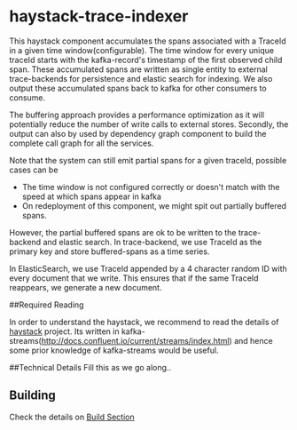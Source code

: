 # haystack-trace-indexer
This haystack component accumulates the spans associated with a TraceId in a given time window(configurable). 
The time window for every unique traceId starts with the kafka-record's timestamp of the first observed child span.
These accumulated spans are  written as single entity to external trace-backends for persistence and elastic search for indexing. We also output these
accumulated spans back to kafka for other consumers to consume.

The buffering approach provides a performance optimization as it will potentially reduce the number of write calls to external stores.
Secondly, the output can also by used by dependency graph component to build the complete call graph for all the services.

Note that the system can still emit partial spans for a given traceId, possible cases can be 
 * The time window is not configured correctly or doesn't match with the speed at which spans appear in kafka
 * On redeployment of this component, we might spit out partially buffered spans.
  
However, the partial buffered spans are ok to be written to the trace-backend and elastic search. In trace-backend, we use TraceId as the 
primary key and store buffered-spans as a time series.

In ElasticSearch, we use TraceId appended by a 4 character random ID with every document that we write. This ensures
that if the same TraceId reappears, we generate a new document.
 
##Required Reading
 
In order to understand the haystack, we recommend to read the details of [haystack](https://github.com/ExpediaDotCom/haystack) project. 
Its written in kafka-streams(http://docs.confluent.io/current/streams/index.html) and hence some prior knowledge of kafka-streams would be useful.
 

##Technical Details
Fill this as we go along..

## Building
Check the details on [Build Section](../README.md)
